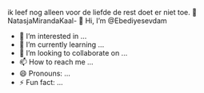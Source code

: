 ik leef nog alleen voor de liefde de rest doet er niet toe. 🤟NatasjaMirandaKaal- 👋 Hi, I’m @Ebediyesevdam
- 👀 I’m interested in ...
- 🌱 I’m currently learning ...
- 💞️ I’m looking to collaborate on ...
- 📫 How to reach me ...
- 😄 Pronouns: ...
- ⚡ Fun fact: ...

<!---
Ebediyesevdam/Ebediyesevdam is a ✨ special ✨ repository because its `README.md` (this file) appears on your GitHub profile.
You can click the Preview link to take a look at your changes.
--->
